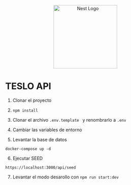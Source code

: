 <p align="center">
  <a href="http://nestjs.com/" target="blank"><img src="https://nestjs.com/img/logo-small.svg" width="200" alt="Nest Logo" /></a>
</p>


# TESLO API

1. Clonar el proyecto

2. ```npm install ```

3. Clonar el archivo ```.env.template ``` y renombrarlo a ```.env```
4. Cambiar las variables de entorno
5. Levantar la base de datos

```
docker-compose up -d
```

6. Ejecutar SEED 
```
https://localhost:3000/api/seed
```

7. Levantar el modo desarollo con ```npm run start:dev```